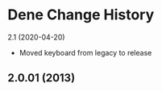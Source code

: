 Dene Change History
====================

2.1 (2020-04-20)
* Moved keyboard from legacy to release

2.0.01 (2013)
----------------
